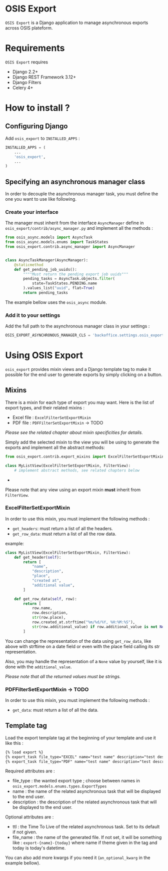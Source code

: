# OSIS Export

`OSIS Export` is a Django application to manage asynchronous exports across OSIS plateform.


Requirements
===========

`OSIS Export` requires

- Django 2.2+
- Django REST Framework 3.12+
- Django Filters
- Celery 4+

# How to install ?

## Configuring Django

Add `osis_export` to `INSTALLED_APPS` :

```python
INSTALLED_APPS = (
    ...
    'osis_export',
    ...
)
```

## Specifying an asynchronous manager class

In order to decouple the asynchronous manager task, you must define the one you want to use like following.

### Create your interface

The manager must inherit from the interface `AsyncManager` define in `osis_export/contrib/async_manager.py` and implement all the methods :

```python
from osis_async.models import AsyncTask
from osis_async.models.enums import TaskStates
from osis_export.contrib.async_manager import AsyncManager


class AsyncTaskManager(AsyncManager):
    @staticmethod
    def get_pending_job_uuids():
        """"Must return the pending export job uuids"""
        pending_tasks = AsyncTask.objects.filter(
            state=TaskStates.PENDING.name
        ).values_list("uuid", flat=True)
        return pending_tasks
```

The example bellow uses the `osis_async` module.

### Add it to your settings

Add the full path to the asynchronous manager class in your settings :
```python
OSIS_EXPORT_ASYNCHRONOUS_MANAGER_CLS = 'backoffice.settings.osis_export.async_manager.AsyncTaskManager'
```

# Using OSIS Export

`osis_export` provides mixin views and a Django template tag to make it possible for the end user to generate exports by simply clicking on a button.

## Mixins

There is a mixin for each type of export you may want. Here is the list of export types, and their related mixins :
- Excel file : `ExcelFilterSetExportMixin`
- PDF file : `PDFFilterSetExportMixin` -> TODO

_Please see the related chapter about mixin specificities for details._

Simply add the selected mixin to the view you will be using to generate the exports and implement all the abstract methods:
```python
from osis_export.contrib.export_mixins import ExcelFilterSetExportMixin

class MyListView(ExcelFilterSetExportMixin, FilterView):
    # implement abstract methods, see related chapters below
```
+
Please note that any view using an export mixin __must__ inherit from `FilterView`.

### ExcelFilterSetExportMixin

In order to use this mixin, you must implement the following methods :
- `get_headers`: must return a list of all the headers.
- `get_row_data`: must return a list of all the row data.

example:
```python
class MyListView(ExcelFilterSetExportMixin, FilterView):
    def get_header(self):
        return [
            "name",
            "description",
            "place",
            "created at",
            "additional value",
        ]

    def get_row_data(self, row):
        return [
            row.name,
            row.description,
            str(row.place),
            row.created_at.strftime("%m/%d/%Y, %H:%M:%S"),
            str(row.additional_value) if row.additional_value is not None else "",
        ]
```

You can change the representation of the data using `get_row_data`, like above with strftime on a date field or even with the place field calling its str representation.

Also, you may handle the representation of a `None` value by yourself, like it is done with the `additional_value`.

_Please note that all the returned values must be strings._

### PDFFilterSetExportMixin -> TODO

In order to use this mixin, you must implement the following methods :
- `get_data`: must return a list of all the data.

## Template tag

Load the export template tag at the beginning of your template and use it like this :
```html
{% load export %}
{% export_task file_type="EXCEL" name="test name" description="test description" %}
{% export_task file_type="PDF" name="test name" description="test description" ttl=42 an_optional_kwarg="i'm optional, use me if you want" %}
```

Required attributes are :
- file_type : the wanted export type ; choose between names in `osis_export.models.enums.types.ExportTypes`
- name : the name of the related asynchronous task that will be displayed to the end user.
- description : the description of the related asynchronous task that will be displayed to the end user.

Optional attributes are :
- ttl : the Time To Live of the related asynchronous task. Set to its default if not given.
- file_name : the name of the generated file. If not set, it will be something like : `export-{name}-{today}` where name if theme given in the tag and today is today's datetime.

You can also add more kwargs if you need it (`an_optional_kwarg` in the example bellow).

